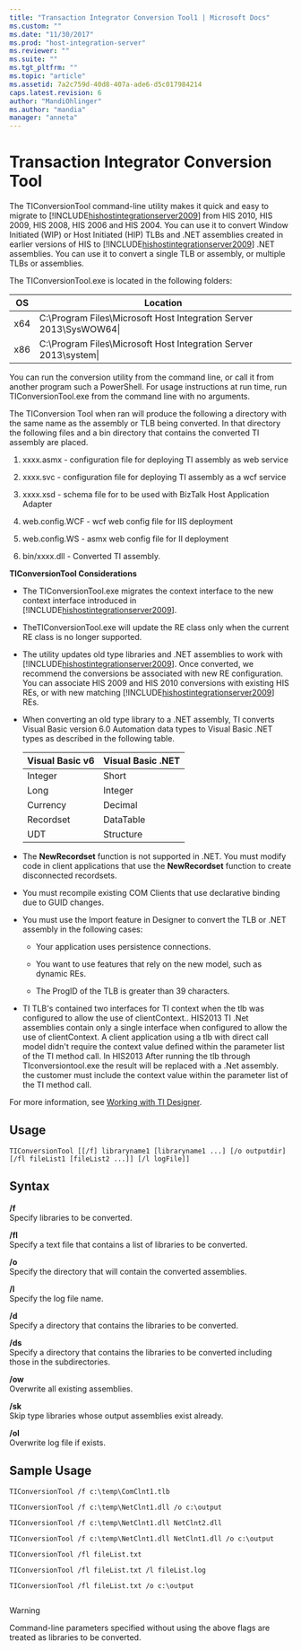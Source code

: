 ```yaml
---
title: "Transaction Integrator Conversion Tool1 | Microsoft Docs"
ms.custom: ""
ms.date: "11/30/2017"
ms.prod: "host-integration-server"
ms.reviewer: ""
ms.suite: ""
ms.tgt_pltfrm: ""
ms.topic: "article"
ms.assetid: 7a2c759d-40d8-407a-ade6-d5c017984214
caps.latest.revision: 6
author: "MandiOhlinger"
ms.author: "mandia"
manager: "anneta"
---
```

# Transaction Integrator Conversion Tool
The TIConversionTool command-line utility makes it quick and easy to migrate to [!INCLUDE[hishostintegrationserver2009](../includes/hishostintegrationserver2009-md.md)] from HIS 2010, HIS 2009, HIS 2008, HIS 2006 and HIS 2004. You can use it to convert Window Initiated (WIP) or Host Initiated (HIP) TLBs and .NET assemblies created in earlier versions of HIS to [!INCLUDE[hishostintegrationserver2009](../includes/hishostintegrationserver2009-md.md)] .NET assemblies. You can use it to convert a single TLB or assembly, or multiple TLBs or assemblies.  
  
 The TIConversionTool.exe is located in the following folders:  
  
|OS|Location|  
|--------|--------------|  
|x64|C:\Program Files\Microsoft Host Integration Server 2013\SysWOW64\|  
|x86|C:\Program Files\Microsoft Host Integration Server 2013\system\|  
  
 You can run the conversion utility from the command line, or call it from another program such a PowerShell. For usage instructions at run time, run TIConversionTool.exe from the command line with no arguments.  
  
 The TIConversion Tool when ran will produce the following a directory with the same name as the assembly or TLB being converted.  In that directory the following files and a bin directory that contains the converted TI assembly are placed.  
  
1.  xxxx.asmx - configuration file for deploying  TI assembly as web service  
  
2.  xxxx.svc - configuration file for deploying TI assembly as a wcf service  
  
3.  xxxx.xsd - schema file for to be used with BizTalk Host Application Adapter  
  
4.  web.config.WCF - wcf web config file for IIS deployment  
  
5.  web.config.WS - asmx web config file for II deployment  
  
6.  bin/xxxx.dll - Converted TI assembly.  
  
 **TIConversionTool Considerations**  
  
-   The TIConversionTool.exe migrates the context interface to the new context interface introduced in [!INCLUDE[hishostintegrationserver2009](../includes/hishostintegrationserver2009-md.md)].  
  
-   TheTIConversionTool.exe will update the RE class only when the current RE class is no longer supported.  
  
-   The utility updates old type libraries and .NET assemblies to work with [!INCLUDE[hishostintegrationserver2009](../includes/hishostintegrationserver2009-md.md)]. Once converted, we recommend the conversions be associated with new RE configuration.  You can associate HIS 2009 and HIS 2010 conversions with existing HIS REs, or with new matching [!INCLUDE[hishostintegrationserver2009](../includes/hishostintegrationserver2009-md.md)] REs.  
  
-   When converting an old type library to a .NET assembly, TI converts Visual Basic version 6.0 Automation data types to Visual Basic .NET types as described in the following table.  
  
    |Visual Basic v6|Visual Basic .NET|  
    |---------------------|-----------------------|  
    |Integer|Short|  
    |Long|Integer|  
    |Currency|Decimal|  
    |Recordset|DataTable|  
    |UDT|Structure|  
  
-   The **NewRecordset** function is not supported in .NET. You must modify code in client applications that use the **NewRecordset** function to create disconnected recordsets.  
  
-   You must recompile existing COM Clients that use declarative binding due to GUID changes.  
  
-   You must use the Import feature in Designer to convert the TLB or .NET assembly in the following cases:  
  
    -   Your application uses persistence connections.  
  
    -   You want to use features that rely on the new model, such as dynamic REs.  
  
    -   The ProgID of the TLB is greater than 39 characters.  
  
-   TI TLB's contained two interfaces for TI context when the tlb  was configured to allow the use of clientContext.. HIS2013 TI .Net assemblies contain only a single interface when configured to allow the use of clientContext.  A client application using a tlb with direct call model didn't require the context value defined within the parameter list of the TI method call. In HIS2013 After running the tlb through TIconversiontool.exe the result will be replaced with a .Net assembly.  the customer must include the context value within the parameter list of the TI method call.  
  
 For more information, see [Working with TI Designer](../core/working-with-ti-designer1.md).  
  
## Usage  
  
```  
TIConversionTool [[/f] libraryname1 [libraryname1 ...] [/o outputdir] [/fl fileList1 [fileList2 ...]] [/l logFile]]  
```  
  
## Syntax  
 **/f**  
 Specify libraries to be converted.  
  
 **/fl**  
 Specify a text file that contains a list of libraries to be converted.  
  
 **/o**  
 Specify the directory that will contain the converted assemblies.  
  
 **/l**  
 Specify the log file name.  
  
 **/d**  
 Specify a directory that contains the libraries to be converted.  
  
 **/ds**  
 Specify a directory that contains the libraries to be converted including those in the subdirectories.  
  
 **/ow**  
 Overwrite all existing assemblies.  
  
 **/sk**  
 Skip type libraries whose output assemblies exist already.  
  
 **/ol**  
 Overwrite log file if exists.  
  
## Sample Usage  
  
```  
TIConversionTool /f c:\temp\ComClnt1.tlb  
  
TIConversionTool /f c:\temp\NetClnt1.dll /o c:\output  
  
TIConversionTool /f c:\temp\NetClnt1.dll NetClnt2.dll  
  
TIConversionTool /f c:\temp\NetClnt1.dll NetClnt1.dll /o c:\output  
  
TIConversionTool /fl fileList.txt  
  
TIConversionTool /fl fileList.txt /l fileList.log  
  
TIConversionTool /fl fileList.txt /o c:\output  
  
```  
  
> [!WARNING]
>  Command-line parameters specified without using the above flags are treated as libraries to be converted.